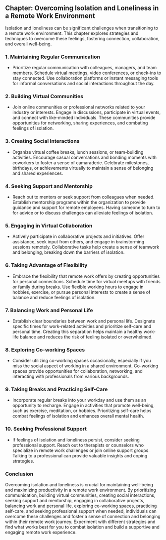 Chapter: Overcoming Isolation and Loneliness in a Remote Work Environment
-------------------------------------------------------------------------

Isolation and loneliness can be significant challenges when transitioning to a remote work environment. This chapter explores strategies and techniques to overcome these feelings, fostering connection, collaboration, and overall well-being.

### 1. **Maintaining Regular Communication**

* Prioritize regular communication with colleagues, managers, and team members. Schedule virtual meetings, video conferences, or check-ins to stay connected. Use collaboration platforms or instant messaging tools for informal conversations and social interactions throughout the day.

### 2. **Building Virtual Communities**

* Join online communities or professional networks related to your industry or interests. Engage in discussions, participate in virtual events, and connect with like-minded individuals. These communities provide opportunities for networking, sharing experiences, and combating feelings of isolation.

### 3. **Creating Social Interactions**

* Organize virtual coffee breaks, lunch sessions, or team-building activities. Encourage casual conversations and bonding moments with coworkers to foster a sense of camaraderie. Celebrate milestones, birthdays, or achievements virtually to maintain a sense of belonging and shared experiences.

### 4. **Seeking Support and Mentorship**

* Reach out to mentors or seek support from colleagues when needed. Establish mentorship programs within the organization to provide guidance and support for remote employees. Having someone to turn to for advice or to discuss challenges can alleviate feelings of isolation.

### 5. **Engaging in Virtual Collaboration**

* Actively participate in collaborative projects and initiatives. Offer assistance, seek input from others, and engage in brainstorming sessions remotely. Collaborative tasks help create a sense of teamwork and belonging, breaking down the barriers of isolation.

### 6. **Taking Advantage of Flexibility**

* Embrace the flexibility that remote work offers by creating opportunities for personal connections. Schedule time for virtual meetups with friends or family during breaks. Use flexible working hours to engage in hobbies, exercise, or pursue personal interests to create a sense of balance and reduce feelings of isolation.

### 7. **Balancing Work and Personal Life**

* Establish clear boundaries between work and personal life. Designate specific times for work-related activities and prioritize self-care and personal time. Creating this separation helps maintain a healthy work-life balance and reduces the risk of feeling isolated or overwhelmed.

### 8. **Exploring Co-working Spaces**

* Consider utilizing co-working spaces occasionally, especially if you miss the social aspect of working in a shared environment. Co-working spaces provide opportunities for collaboration, networking, and interacting with professionals from various backgrounds.

### 9. **Taking Breaks and Practicing Self-Care**

* Incorporate regular breaks into your workday and use them as an opportunity to recharge. Engage in activities that promote well-being, such as exercise, meditation, or hobbies. Prioritizing self-care helps combat feelings of isolation and enhances overall mental health.

### 10. **Seeking Professional Support**

* If feelings of isolation and loneliness persist, consider seeking professional support. Reach out to therapists or counselors who specialize in remote work challenges or join online support groups. Talking to a professional can provide valuable insights and coping strategies.

### Conclusion

Overcoming isolation and loneliness is crucial for maintaining well-being and maximizing productivity in a remote work environment. By prioritizing communication, building virtual communities, creating social interactions, seeking support and mentorship, engaging in collaborative projects, balancing work and personal life, exploring co-working spaces, practicing self-care, and seeking professional support when needed, individuals can overcome these challenges and foster a sense of connection and belonging within their remote work journey. Experiment with different strategies and find what works best for you to combat isolation and build a supportive and engaging remote work experience.
